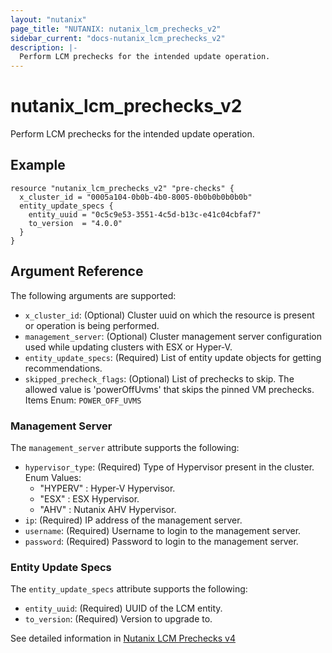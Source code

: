 ```yaml
---
layout: "nutanix"
page_title: "NUTANIX: nutanix_lcm_prechecks_v2"
sidebar_current: "docs-nutanix_lcm_prechecks_v2"
description: |-
  Perform LCM prechecks for the intended update operation.
---
```


# nutanix_lcm_prechecks_v2

Perform LCM prechecks for the intended update operation.

## Example

```hcl
resource "nutanix_lcm_prechecks_v2" "pre-checks" {
  x_cluster_id = "0005a104-0b0b-4b0-8005-0b0b0b0b0b0b"
  entity_update_specs {
    entity_uuid = "0c5c9e53-3551-4c5d-b13c-e41c04cbfaf7"
    to_version  = "4.0.0"
  }
}
```

## Argument Reference

The following arguments are supported:

* `x_cluster_id`: (Optional) Cluster uuid on which the resource is present or operation is being performed.
* `management_server`: (Optional) Cluster management server configuration used while updating clusters with ESX or Hyper-V.
* `entity_update_specs`: (Required) List of entity update objects for getting recommendations.
* `skipped_precheck_flags`: (Optional) List of prechecks to skip. The allowed value is 'powerOffUvms' that skips the pinned VM prechecks. Items Enum: `POWER_OFF_UVMS`

### Management Server
The `management_server` attribute supports the following:

* `hypervisor_type`: (Required) Type of Hypervisor present in the cluster. Enum Values:
    * "HYPERV" : Hyper-V Hypervisor.
    * "ESX" : ESX Hypervisor.
    * "AHV" : Nutanix AHV Hypervisor.
* `ip`: (Required) IP address of the management server.
* `username`: (Required) Username to login to the management server.
* `password`: (Required) Password to login to the management server.

### Entity Update Specs
The `entity_update_specs` attribute supports the following:

* `entity_uuid`: (Required) UUID of the LCM entity.
* `to_version`: (Required) Version to upgrade to.

See detailed information in [Nutanix LCM Prechecks v4](https://developers.nutanix.com/api-reference?namespace=lifecycle&version=v4.0#tag/Prechecks/operation/performPrechecks)
